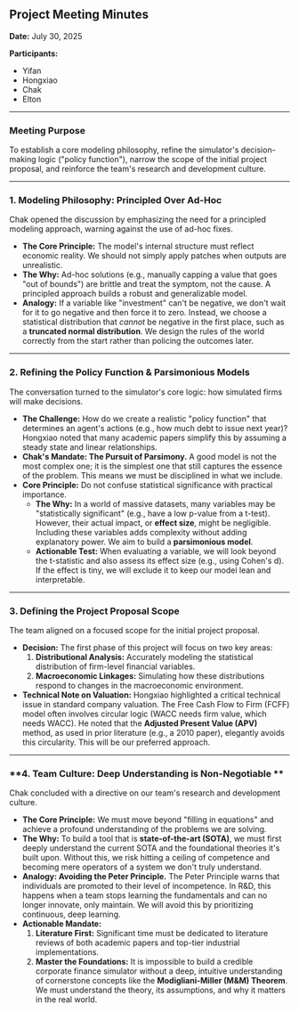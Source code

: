 ## **Project Meeting Minutes**

**Date:** July 30, 2025

**Participants:**

* Yifan
* Hongxiao
* Chak
* Elton

---

### **Meeting Purpose**

To establish a core modeling philosophy, refine the simulator's decision-making logic ("policy function"), narrow the scope of the initial project proposal, and reinforce the team's research and development culture.

---

### **1. Modeling Philosophy: Principled Over Ad-Hoc**

Chak opened the discussion by emphasizing the need for a principled modeling approach, warning against the use of ad-hoc fixes.

* **The Core Principle:** The model's internal structure must reflect economic reality. We should not simply apply patches when outputs are unrealistic.
* **The Why:** Ad-hoc solutions (e.g., manually capping a value that goes "out of bounds") are brittle and treat the symptom, not the cause. A principled approach builds a robust and generalizable model.
* **Analogy:** If a variable like "investment" can't be negative, we don't wait for it to go negative and then force it to zero. Instead, we choose a statistical distribution that *cannot* be negative in the first place, such as a **truncated normal distribution**. We design the rules of the world correctly from the start rather than policing the outcomes later.

---

### **2. Refining the Policy Function & Parsimonious Models**

The conversation turned to the simulator's core logic: how simulated firms will make decisions.

* **The Challenge:** How do we create a realistic "policy function" that determines an agent's actions (e.g., how much debt to issue next year)? Hongxiao noted that many academic papers simplify this by assuming a steady state and linear relationships.
* **Chak's Mandate: The Pursuit of Parsimony.** A good model is not the most complex one; it is the simplest one that still captures the essence of the problem. This means we must be disciplined in what we include.
* **Core Principle:** Do not confuse statistical significance with practical importance.
    * **The Why:** In a world of massive datasets, many variables may be "statistically significant" (e.g., have a low p-value from a t-test). However, their actual impact, or **effect size**, might be negligible. Including these variables adds complexity without adding explanatory power. We aim to build a **parsimonious model**.
    * **Actionable Test:** When evaluating a variable, we will look beyond the t-statistic and also assess its effect size (e.g., using Cohen's d). If the effect is tiny, we will exclude it to keep our model lean and interpretable.

---

### **3. Defining the Project Proposal Scope**

The team aligned on a focused scope for the initial project proposal.

* **Decision:** The first phase of this project will focus on two key areas:
    1.  **Distributional Analysis:** Accurately modeling the statistical distribution of firm-level financial variables.
    2.  **Macroeconomic Linkages:** Simulating how these distributions respond to changes in the macroeconomic environment.
* **Technical Note on Valuation:** Hongxiao highlighted a critical technical issue in standard company valuation. The Free Cash Flow to Firm (FCFF) model often involves circular logic (WACC needs firm value, which needs WACC). He noted that the **Adjusted Present Value (APV)** method, as used in prior literature (e.g., a 2010 paper), elegantly avoids this circularity. This will be our preferred approach.

---

### **4. Team Culture: Deep Understanding is Non-Negotiable **

Chak concluded with a directive on our team's research and development culture.

* **The Core Principle:** We must move beyond "filling in equations" and achieve a profound understanding of the problems we are solving.
* **The Why:** To build a tool that is **state-of-the-art (SOTA)**, we must first deeply understand the current SOTA and the foundational theories it's built upon. Without this, we risk hitting a ceiling of competence and becoming mere operators of a system we don't truly understand.
* **Analogy: Avoiding the Peter Principle.** The Peter Principle warns that individuals are promoted to their level of incompetence. In R&D, this happens when a team stops learning the fundamentals and can no longer innovate, only maintain. We will avoid this by prioritizing continuous, deep learning.
* **Actionable Mandate:**
    1.  **Literature First:** Significant time must be dedicated to literature reviews of both academic papers and top-tier industrial implementations.
    2.  **Master the Foundations:** It is impossible to build a credible corporate finance simulator without a deep, intuitive understanding of cornerstone concepts like the **Modigliani-Miller (M&M) Theorem**. We must understand the theory, its assumptions, and why it matters in the real world.
